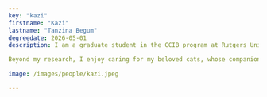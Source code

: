 ```yaml
---
key: "kazi"
firstname: "Kazi"
lastname: "Tanzina Begum"
degreedate: 2026-05-01
description: I am a graduate student in the CCIB program at Rutgers University–Camden, conducting research in Dr. Piccoli’s lab. I hold a Bachelor’s degree in Biochemistry and Biotechnology and am passionate about merging biology and mathematics to address real-world challenges. In my research at Dr. Piccoli’s lab, I apply mathematical modeling to investigate complex biological systems, focusing on diseases such as cancer and Parkinson’s. I am also exploring factors influencing AI adoption in healthcare. Through this work, I have developed a deep fascination with the intersection of mathematics and biology, using quantitative approaches to gain novel insights into biological processes.

Beyond my research, I enjoy caring for my beloved cats, whose companionship brings joy and balance.  

image: /images/people/kazi.jpeg

---
```

